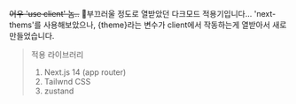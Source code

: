 
~~어우 'use client' 놈..~~  🌚부끄러울 정도로 열받았던 다크모드 적용기입니다...
'next-thems'를 사용해보았으나, {theme}라는 변수가 client에서 작동하는게 열받아서 새로 만들었습니다.

> 적용 라이브러리
> 1. Next.js 14 (app router)
> 2. Tailwnd CSS
> 3. zustand


